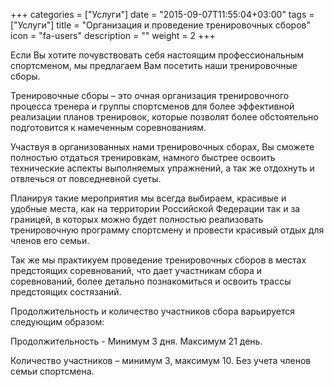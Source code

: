 +++
categories = ["Услуги"]
date = "2015-09-07T11:55:04+03:00"
tags = ["Услуги"]
title = "Организация и проведение тренировочных сборов"
icon = "fa-users"
description = ""
weight = 2
+++

Если Вы хотите почувствовать себя настоящим профессиональным спортсменом, мы предлагаем Вам посетить наши тренировочные сборы.

Тренировочные сборы – это очная организация тренировочного процесса тренера и группы спортсменов для более эффективной реализации планов тренировок, которые позволят более обстоятельно подготовится к намеченным соревнованиям.

Участвуя в организованных нами тренировочных сборах, Вы сможете полностью отдаться тренировкам, намного быстрее освоить технические аспекты выполняемых упражнений, а так же отдохнуть и отвлечься от повседневной суеты. 

Планируя такие мероприятия мы всегда выбираем, красивые и удобные места, как на территории Российской Федерации так и за границей, в которых можно будет полностью реализовать тренировочную программу спортсмену и провести красивый отдых для членов его семьи.

Так же мы практикуем проведение тренировочных сборов в местах предстоящих соревнований, что дает участникам сбора и соревнований, более детально познакомиться и освоить трассы предстоящих состязаний.

Продолжительность и количество участников сбора варьируется следующим образом:

Продолжительность - Минимум 3 дня. Максимум 21 день.

Количество участников – минимум 3, максимум 10. Без учета членов семьи спортсмена.
  